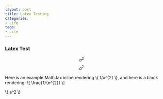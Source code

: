```yaml
---
layout: post
title: Latex Testing
categories:
- Life
tags:
- Life
---
```



### Latex Test

$$a^2$$
$$ a^2 $$

Here is an example MathJax inline rendering \\( 1/x^{2} \\), and here is a block rendering: 
\\[ \frac{1}{n^{2}} \\]

\\( a^2 \\)





